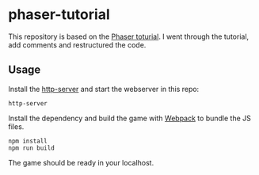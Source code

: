 # phaser-tutorial

This repository is based on the [Phaser toturial](https://phaser.io/tutorials/making-your-first-phaser-3-game/part1). I went through the tutorial, add comments and restructured the code. 

## Usage 
Install the [http-server](https://www.npmjs.com/package/http-server) and start the webserver in this repo:
```
http-server
```
Install the dependency and build the game with [Webpack](https://webpack.js.org/) to bundle the JS files.
```
npm install 
npm run build
```
The game should be ready in your localhost. 
